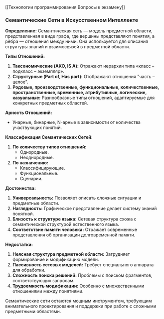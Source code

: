 [[Технологии программирования Вопросы к экзамену]]

### Семантические Сети в Искусственном Интеллекте

**Определение:**
Семантическая сеть — модель предметной области, представленная в виде графа, где вершины представляют понятия, а рёбра — отношения между ними. Она используется для описания структуры знаний и взаимосвязей в предметной области.

**Типы Отношений:**
1. **Таксономические (AKO, IS A):** Отражают иерархии типа «класс – подкласс – экземпляр».
2. **Структурные (Part of, Has part):** Отображают отношения "часть – целое".
3. **Родовые, производственные, функциональные, количественные, пространственные, временные, атрибутивные, логические, казуальные:** Разнообразные типы отношений, адаптируемые для конкретных предметных областей.

**Арность Отношений:**
- Унарные, бинарные, N-арные в зависимости от количества участвующих понятий.

**Классификация Семантических Сетей:**
1. **По количеству типов отношений:**
   - Однородные.
   - Неоднородные.
2. **По назначению:**
   - Классифицирующие.
   - Функциональные.
   - Сценарии.

**Достоинства:**
1. **Универсальность:** Позволяет описать сложные ситуации и предметные области.
2. **Наглядность:** Графическое представление делает систему знаний понятной.
3. **Близость к структуре языка:** Сетевая структура схожа с семантической структурой естественного языка.
4. **Соответствие памяти человека:** Отражает современные представления об организации долговременной памяти.

**Недостатки:**
1. **Неясная структура предметной области:** Затрудняет формирование и модификацию модели.
2. **Пассивность сетевых моделей:** Требует специального аппарата для обработки.
3. **Сложность поиска решений:** Проблемы с поиском фрагментов, соответствующих запросам.
4. **Трудоемкость модификации:** Особенно с множественными отношениями между понятиями.

Семантические сети остаются мощным инструментом, требующим внимательного проектирования и поддержки при работе с сложными предметными областями.